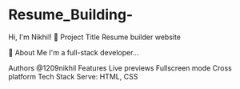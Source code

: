 # Resume_Building-
Hi, I'm Nikhil! 👋
Project Title
Resume builder website

🚀 About Me
I'm a full-stack developer...

Authors
@1209nikhil
Features
Live previews
Fullscreen mode
Cross platform
Tech Stack
Serve: HTML, CSS
